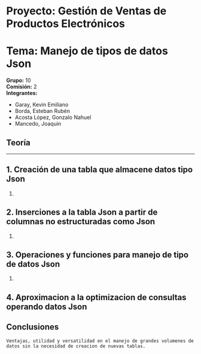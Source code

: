 # Proyecto: Gestión de Ventas de Productos Electrónicos
# Tema: Manejo de tipos de datos Json
**Grupo:** 10  
**Comisión:** 2  
**Integrantes:**  
- Garay, Kevin Emiliano  
- Borda, Esteban Rubén
- Acosta López, Gonzalo Nahuel
- Mancedo, Joaquin  

## Teoría

---

## 1. Creación de una tabla que almacene datos tipo Json
1.

## 2. Inserciones a la tabla Json a partir de columnas no estructuradas como Json
1. 

## 3. Operaciones y funciones para manejo de tipo de datos Json
1. 

## 4. Aproximacion a la optimizacion de consultas operando datos Json


## Conclusiones
    Ventajas, utilidad y versatilidad en el manejo de grandes volumenes de datos sin la necesidad de creacion de nuevas tablas.
    

